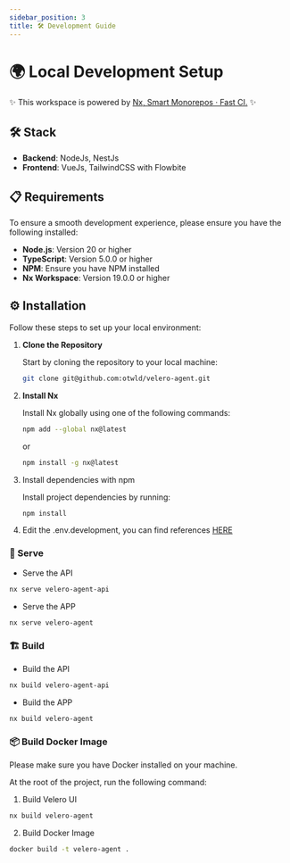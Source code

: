 ```yaml
---
sidebar_position: 3
title: 🛠️ Development Guide
---
```


# 🌍 Local Development Setup

✨ This workspace is powered by [Nx, Smart Monorepos · Fast CI.](https://nx.dev/) ✨

## 🛠️ Stack

- **Backend**: NodeJs, NestJs
- **Frontend**: VueJs, TailwindCSS with Flowbite

## 📋 Requirements

To ensure a smooth development experience, please ensure you have the following installed:

- **Node.js**: Version 20 or higher
- **TypeScript**: Version 5.0.0 or higher
- **NPM**: Ensure you have NPM installed
- **Nx Workspace**: Version 19.0.0 or higher

## ⚙️ Installation

Follow these steps to set up your local environment:

1. **Clone the Repository**

   Start by cloning the repository to your local machine:
    ```bash
    git clone git@github.com:otwld/velero-agent.git
    ```

2. **Install Nx**

   Install Nx globally using one of the following commands:

    ```bash
    npm add --global nx@latest
    ```

    or

    ```bash
    npm install -g nx@latest
    ```

3. Install dependencies with npm

    Install project dependencies by running:
    
    ```bash
    npm install
    ```

4. Edit the .env.development, you can find references [HERE]( /getting-started/environment-variables)

### 🚀 Serve

- Serve the API

```bash
nx serve velero-agent-api
```

- Serve the APP

```bash
nx serve velero-agent
```

### 🏗️ Build

- Build the API

```bash
nx build velero-agent-api
```

- Build the APP

```bash
nx build velero-agent
```

### 📦 Build Docker Image

Please make sure you have Docker installed on your machine.

At the root of the project, run the following command:

1. Build Velero UI
```bash
nx build velero-agent
```

2. Build Docker Image
```bash 
docker build -t velero-agent .
```
